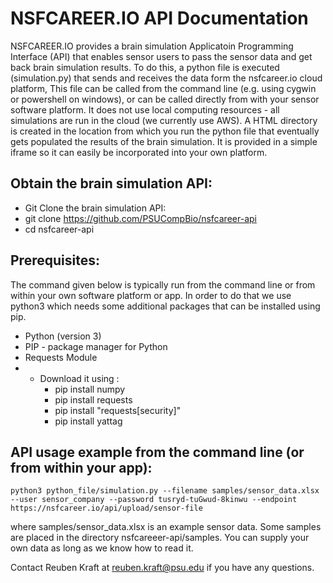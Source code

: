 # NSFCAREER.IO API Documentation

NSFCAREER.IO provides a brain simulation Applicatoin Programming Interface (API) that enables sensor users to pass the sensor data and get back brain simulation results. To do this, a python file is executed (simulation.py) that sends and receives the data form the nsfcareer.io cloud platform, This file can be called from the command line (e.g. using cygwin or powershell on windows), or can be called directly from with your sensor software platform. It does not use local computing resources - all simulations are run in the cloud (we currently use AWS). A HTML directory is created in the location from which you run the python file that eventually gets populated the results of the brain simulation. It is provided in a simple iframe so it can easily be incorporated into your own platform.

## Obtain the brain simulation API:
- Git Clone the brain simulation API:
- git clone https://github.com/PSUCompBio/nsfcareer-api
- cd nsfcareer-api

## Prerequisites:
The command given below is typically run from the command line or from within your own software platform or app. In order to do that we use python3 which needs some additional packages that can be installed using pip.
- Python (version 3)
- PIP - package manager for Python
- Requests Module
- - Download it using :
    - pip install numpy
    - pip install requests
    - pip install "requests[security]"
    - pip install yattag

## API usage example from the command line (or from within your app):
`python3 python_file/simulation.py --filename samples/sensor_data.xlsx  --user sensor_company --password tusryd-tuGwud-8kinwu --endpoint https://nsfcareer.io/api/upload/sensor-file`

where samples/sensor_data.xlsx is an example sensor data. Some samples are placed in the directory nsfcareeer-api/samples. You can supply your own data as long as we know how to read it. 

Contact Reuben Kraft at reuben.kraft@psu.edu if you have any questions. 
